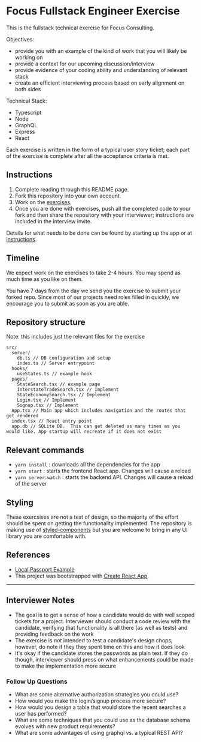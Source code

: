 # Focus Fullstack Engineer Exercise

This is the fullstack technical exercise for Focus Consulting.

Objectives:
- provide you with an example of the kind of work that you will likely be working on
- provide a context for our upcoming discussion/interview
- provide evidence of your coding ability and understanding of relevant stack
- create an efficient interviewing process based on early alignment on both sides

Technical Stack:
- Typescript
- Node
- GraphQL
- Express
- React

Each exercise is written in the form of a typical user story ticket; each part of the exercise is complete after all the acceptance criteria is met.

## Instructions

1. Complete reading through this README page.
2. Fork this repository into your own account.
3. Work on the [exercises](./src/pages/instructions.md).
4. Once you are done with exercises, push all the completed code to your fork and then share the repository with your interviewer; instructions are included in the interview invite.

Details for what needs to be done can be found by starting up the app or at [instructions](./src/pages/instructions.md).

## Timeline

We expect work on the exercises to take 2-4 hours. You may spend as much time as you like on them.

You have 7 days from the day we send you the exercise to submit your forked repo. Since most of our projects need roles filled in quickly, we encourage you to submit as soon as you are able.

## Repository structure

Note: this includes just the relevant files for the exercise

```
src/
  server/
    db.ts // DB configuration and setup
    index.ts // Server entrypoint
  hooks/
    useStates.ts // example hook
  pages/
    StateSearch.tsx // example page
    InterstateTradeSearch.tsx // Implement
    StateEconomySearch.tsx // Implement
    Login.tsx // Implement
    Signup.tsx // Implement
  App.tsx // Main app which includes navigation and the routes that get rendered
  index.tsx // React entry point
  app.db // SQLite DB.  This can get deleted as many times as you would like. App startup will recreate if it does not exist
```

## Relevant commands

- `yarn install` : downloads all the dependencies for the app
- `yarn start` : starts the frontend React app.  Changes will cause a reload
- `yarn server:watch` : starts the backend API.  Changes will cause a reload of the server

## Styling

These exercsises are not a test of design, so the majority of the effort should be spent on getting the functionality implemented.  The repository is making use of [styled-components](https://styled-components.com/) but you are welcome to bring in any UI library you are comfortable with.

## References

- [Local Passport Example](https://github.com/microsoft/TypeScript-Node-Starter/blob/master/src/config/passport.ts)
- This project was bootstrapped with [Create React App](https://github.com/facebook/create-react-app).

---

## Interviewer Notes

- The goal is to get a sense of how a candidate would do with well scoped tickets for a project.  Interviewer should conduct a code review with the candidate, verifying that functionality is all there (as well as tests) and providing feedback on the work
- The exercise is *not* intended to test a candidate's design chops; however, do note if they they spent time on this and how it does look
- It's okay if the candidate stores the passwords as plain text.  If they do though, interviewer should press on what enhancements could be made to make the implementation more secure

### Follow Up Questions

- What are some alternative authorization strategies you could use?
- How would you make the login/signup process more secure?
- How would you design a table that would store the recent searches a user has performed?
- What are some techniques that you could use as the database schema evolves with new product requirements?
- What are some advantages of using graphql vs. a typical REST API?


